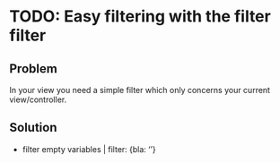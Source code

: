 # TODO: Easy filtering with the filter filter

## Problem

In your view you need a simple filter which only concerns your current view/controller.


## Solution

* filter empty variables | filter: {bla: ‘’}
